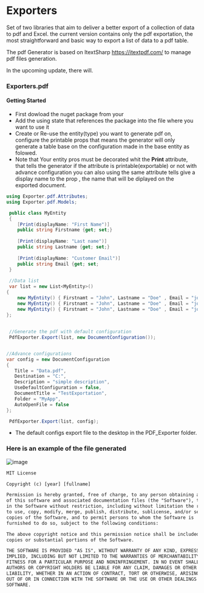 # Exporters

Set of two libraries that aim to deliver a better export of a collection of data to pdf and Excel. the current version contains only the pdf exportation, the most straightforward and basic way to export a list of data to a pdf table.

The pdf Generator is based on ItextSharp https://itextpdf.com/ to manage pdf files generation.

In the upcoming update, there will.

### Exporters.pdf

#### Getting Started

 - First dowload the nuget package from your
 - Add the using state that references the package into the file where you want to use it
 - Create or Re-use the entity(type) you want to generate pdf on, configure the printable props that means the generator will only generate a table base on the configuration made in the base entity as folowed.
 - Note that Your entity pros must be decorated whit the **Print** attribute, that tells the generator if the attribute is printable(exportable) or not with advance configuration you can also using the same attribute tells give a display name to the prop , the name that will be diplayed on the exported document.

```C#
using Exporter.pdf.Attributes;
using Exporter.pdf.Models;

 public class MyEntity
 {
    [Print(displayName: "First Name")]
    public string Firstname {get; set;}
    
    [Print(displayName: "Last name")]
    public string Lastname {get; set;}
    
    [Print(displayName: "Customer Email")]
    public string Email {get; set;
 }
 
 //Data list
 var list = new List<MyEntity>()
{
    new MyEntity() { Firstnamt = "John", Lastname = "Doe" , Email = "john.doe@domain.com" },
    new MyEntity() { Firstnamt = "John", Lastname = "Doe" , Email = "john.doe@domain.com" },
    new MyEntity() { Firstnamt = "John", Lastname = "Doe" , Email = "john.doe@domain.com" },
};
 
 
 //Generate the pdf with default configuration
 PdfExporter.Export(list, new DocumentConfiguration());
 ```
 
 ```C#
 
 //Advance configurations
 var config = new DocumentConfiguration
{
    Title = "Data.pdf",
    Destination = "C:",
    Description = "simple description",
    UseDefaultConfiguration = false,
    DocumentTitle = "TestExportation",
    Folder = "MyApp",
    AutoOpenFile = false
};
 
  PdfExporter.Export(list, config);
 ```
 - The default configs export file to the desktop in the PDF_Exporter folder.

### Here is an example of the file generated

![image](https://github.com/Eel2000/Exporters/assets/44249870/8077c9fd-5bea-4c5f-beb0-f9669711ddeb)


```txt
MIT License

Copyright (c) [year] [fullname]

Permission is hereby granted, free of charge, to any person obtaining a copy
of this software and associated documentation files (the "Software"), to deal
in the Software without restriction, including without limitation the rights
to use, copy, modify, merge, publish, distribute, sublicense, and/or sell
copies of the Software, and to permit persons to whom the Software is
furnished to do so, subject to the following conditions:

The above copyright notice and this permission notice shall be included in all
copies or substantial portions of the Software.

THE SOFTWARE IS PROVIDED "AS IS", WITHOUT WARRANTY OF ANY KIND, EXPRESS OR
IMPLIED, INCLUDING BUT NOT LIMITED TO THE WARRANTIES OF MERCHANTABILITY,
FITNESS FOR A PARTICULAR PURPOSE AND NONINFRINGEMENT. IN NO EVENT SHALL THE
AUTHORS OR COPYRIGHT HOLDERS BE LIABLE FOR ANY CLAIM, DAMAGES OR OTHER
LIABILITY, WHETHER IN AN ACTION OF CONTRACT, TORT OR OTHERWISE, ARISING FROM,
OUT OF OR IN CONNECTION WITH THE SOFTWARE OR THE USE OR OTHER DEALINGS IN THE
SOFTWARE.

```
